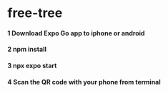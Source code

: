 # free-tree

#### 1 Download Expo Go app to iphone or android
#### 2 npm install
#### 3 npx expo start 
#### 4 Scan the QR code with your phone from terminal
